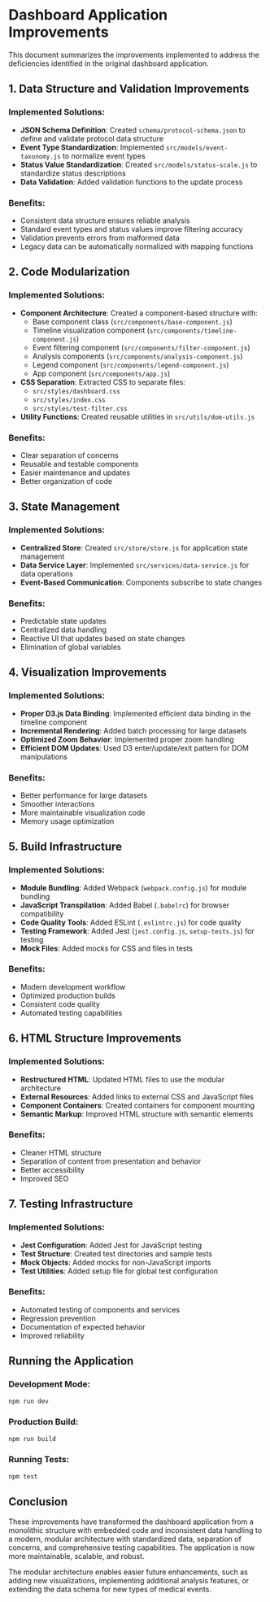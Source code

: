 # Dashboard Application Improvements

This document summarizes the improvements implemented to address the deficiencies identified in the original dashboard application.

## 1. Data Structure and Validation Improvements

### Implemented Solutions:
- **JSON Schema Definition**: Created `schema/protocol-schema.json` to define and validate protocol data structure
- **Event Type Standardization**: Implemented `src/models/event-taxonomy.js` to normalize event types
- **Status Value Standardization**: Created `src/models/status-scale.js` to standardize status descriptions
- **Data Validation**: Added validation functions to the update process

### Benefits:
- Consistent data structure ensures reliable analysis
- Standard event types and status values improve filtering accuracy
- Validation prevents errors from malformed data
- Legacy data can be automatically normalized with mapping functions

## 2. Code Modularization

### Implemented Solutions:
- **Component Architecture**: Created a component-based structure with:
  - Base component class (`src/components/base-component.js`)
  - Timeline visualization component (`src/components/timeline-component.js`)
  - Event filtering component (`src/components/filter-component.js`)
  - Analysis components (`src/components/analysis-component.js`)
  - Legend component (`src/components/legend-component.js`)
  - App component (`src/components/app.js`)
- **CSS Separation**: Extracted CSS to separate files:
  - `src/styles/dashboard.css`
  - `src/styles/index.css`
  - `src/styles/test-filter.css`
- **Utility Functions**: Created reusable utilities in `src/utils/dom-utils.js`

### Benefits:
- Clear separation of concerns
- Reusable and testable components
- Easier maintenance and updates
- Better organization of code

## 3. State Management

### Implemented Solutions:
- **Centralized Store**: Created `src/store/store.js` for application state management
- **Data Service Layer**: Implemented `src/services/data-service.js` for data operations
- **Event-Based Communication**: Components subscribe to state changes

### Benefits:
- Predictable state updates
- Centralized data handling
- Reactive UI that updates based on state changes
- Elimination of global variables

## 4. Visualization Improvements

### Implemented Solutions:
- **Proper D3.js Data Binding**: Implemented efficient data binding in the timeline component
- **Incremental Rendering**: Added batch processing for large datasets
- **Optimized Zoom Behavior**: Implemented proper zoom handling
- **Efficient DOM Updates**: Used D3 enter/update/exit pattern for DOM manipulations

### Benefits:
- Better performance for large datasets
- Smoother interactions
- More maintainable visualization code
- Memory usage optimization

## 5. Build Infrastructure

### Implemented Solutions:
- **Module Bundling**: Added Webpack (`webpack.config.js`) for module bundling
- **JavaScript Transpilation**: Added Babel (`.babelrc`) for browser compatibility
- **Code Quality Tools**: Added ESLint (`.eslintrc.js`) for code quality
- **Testing Framework**: Added Jest (`jest.config.js`, `setup-tests.js`) for testing
- **Mock Files**: Added mocks for CSS and files in tests

### Benefits:
- Modern development workflow
- Optimized production builds
- Consistent code quality
- Automated testing capabilities

## 6. HTML Structure Improvements

### Implemented Solutions:
- **Restructured HTML**: Updated HTML files to use the modular architecture
- **External Resources**: Added links to external CSS and JavaScript files
- **Component Containers**: Created containers for component mounting
- **Semantic Markup**: Improved HTML structure with semantic elements

### Benefits:
- Cleaner HTML structure
- Separation of content from presentation and behavior
- Better accessibility
- Improved SEO

## 7. Testing Infrastructure

### Implemented Solutions:
- **Jest Configuration**: Added Jest for JavaScript testing
- **Test Structure**: Created test directories and sample tests
- **Mock Objects**: Added mocks for non-JavaScript imports
- **Test Utilities**: Added setup file for global test configuration

### Benefits:
- Automated testing of components and services
- Regression prevention
- Documentation of expected behavior
- Improved reliability

## Running the Application

### Development Mode:
```bash
npm run dev
```

### Production Build:
```bash
npm run build
```

### Running Tests:
```bash
npm test
```

## Conclusion

These improvements have transformed the dashboard application from a monolithic structure with embedded code and inconsistent data handling to a modern, modular architecture with standardized data, separation of concerns, and comprehensive testing capabilities. The application is now more maintainable, scalable, and robust.

The modular architecture enables easier future enhancements, such as adding new visualizations, implementing additional analysis features, or extending the data schema for new types of medical events.